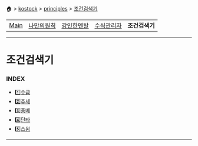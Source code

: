 🏠 > [kostock](../../) > [principles](../) > [조건검색기](./) 
<table>
  <tr>
    <td><a href="../">Main</a></td>
    <td><a href="../my_principles/" >나만의원칙</a></td>
    <td><a href="../mindfulness/" >강인한멘탈</a></td>
    <td><a href="../수식관리자/" >수식관리자</a></td>
    <td><b href="../조건검색기/" >조건검색기</b></td>
  </tr>
</table>

<!-- 
<table>
  <tr>
    <td><a href="search01.md">수급</a></td>
    <td><a href="search02.md">추세</a></td>
    <td><a href="search03.md">종베</a></td>
    <td><a href="search04.md">단타</a></td>
    <td><a href="search05.md">스윙</a></td>
  </tr>
</table> 
-->
---
# 조건검색기

### INDEX
- [1️⃣수급](./search01.md)
- [2️⃣추세](./search02.md)
- [3️⃣종베](./search03.md)
- [4️⃣단타](./search04.md)
- [5️⃣스윙](./search05.md)

---